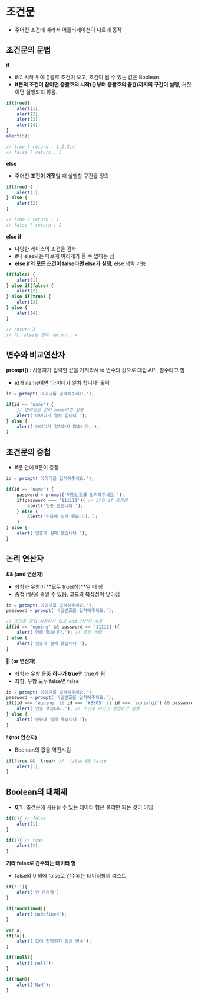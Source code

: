 # 조건문

* 주어진 조건에 따라서 어플리케이션이 다르게 동작

## 조건문의 문법

**if**

* if로 시작 뒤에 \(\)괄호 조건이 오고, 조건이 될 수 있는 값은 Boolean
* **if문의 조건이 참이면 중괄호의 시작\({}부터 중괄호의 끝\(}\)까지의 구간이 실행**, 거짓이면 실행되지 않음.

```javascript
if(true){
    alert(1);
    alert(2);
    alert(3);
    alert(4);
}
alert(5);

// true ? return : 1,2,3,4
// false ? return : 5
```

**else**

* 주어진 **조건이 거짓**일 때 실행할 구간을 정의

```javascript
if(true) {
    alert(1);
} else {
    alert(2);
}

// true ? return : 1 
// false ? return : 2
```

**else if**

* 다양한 케이스의 조건을 검사
* if나 else와는 다르게 여러개가 올 수 있다는 점
* **else if의 모든 조건이 false라면 else가 실행**, else 생략 가능

```javascript
if(false) {
    alert(1);
} else if(false) {
    alert(2);
} else if(true) {
    alert(3);
} else {
    alert(4);
}

// return 3
// 다 false일 경우 return : 4
```

## 변수와 비교연산자

**prompt\(\)** : 사용자가 입력한 값을 가져와서 id 변수의 값으로 대입 API, 함수라고 함

* id가 name이면 '아이디가 일치 합니다' 출력

```javascript
id = prompt('아이디를 입력해주세요.');

if(id == 'name') { 
    // 입력받은 값이 name이면 실행
    alert('아이디가 일치 합니다.'); 
} else {
    alert('아이디가 일치하지 않습니다.');
}
```

## 조건문의 중첩

* if문 안에 if문이 등장 

```javascript
id = prompt('아이디를 입력해주세요.');

if(id == 'name') {
    password = prompt('비밀번호를 입력해주세요.');
    if(password === '111111'){ // if안 if 중첩문  
        alert('인증 했습니다.');
    } else {
        alert('인증에 실패 했습니다.');
    }
} else {
    alert('인증에 실패 했습니다.');
}
```

## 논리 연산자

**&& \(and 연산자\)**

* 좌항과 우항이 **모두 true\(참\)**일 때 참
* 중첩 if문을 줄일 수 있음, 코드의 복잡성이 낮아짐

```javascript
id = prompt('아이디를 입력해주세요.');
password = prompt('비밀번호를 입력해주세요.');

// 조건문 중첩 사용하시 않고 and 연산자 사용
if(id == 'egoing' && password == '111111'){
    alert('인증 했습니다.'); // 조건 성립
} else {
    alert('인증에 실패 했습니다.');
}
```

**\|\| \(or 연산자\)**

* 좌항과 우항 둘중 **하나가 true**면 true가 됨
* 좌항, 우항 모두 false면 false

```javascript
id = prompt('아이디를 입력해주세요.');
password = prompt('비밀번호를 입력해주세요.');
if((id === 'egoing' || id === 'k8805' || id === 'sorialgi') && password === '111111'){
    alert('인증 했습니다.'); // 조건중 하나만 성립하면 실행  
} else {
    alert('인증에 실패 했습니다.');
}
```

**! \(not 연산자\)**

* Boolean의 값을 역전시킴

```javascript
if(!true && !true){ //  false && false
    alert(1);
}
```

## Boolean의 대체제

* **0,1** : 조건문에 사용될 수 있는 데이터 형은 불리만 되는 것이 아님

```javascript
if(0){ // false
    alert(1);
}

if(1){ // true
    alert(2);
}
```

**기타 false로 간주되는 데이터 형**

* false와 0 외에 false로 간주되는 데이터형의 리스트

```javascript
if(!''){
    alert('빈 문자열')
}

if(!undefined){
    alert('undefined');
}

var a;
if(!a){
    alert('값이 할당되지 않은 변수'); 
}

if(!null){
    alert('null');
}

if(!NaN){
    alert('NaN');
}
```

